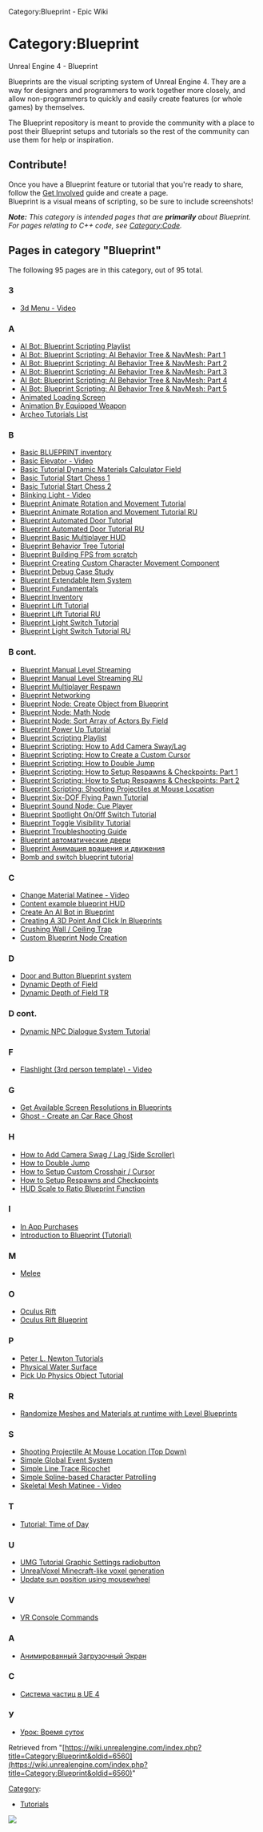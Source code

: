 Category:Blueprint - Epic Wiki                   

Category:Blueprint
==================

  

Unreal Engine 4 - Blueprint

Blueprints are the visual scripting system of Unreal Engine 4. They are a way for designers and programmers to work together more closely, and allow non-programmers to quickly and easily create features (or whole games) by themselves.

The Blueprint repository is meant to provide the community with a place to post their Blueprint setups and tutorials so the rest of the community can use them for help or inspiration.

Contribute!
-----------

Once you have a Blueprint feature or tutorial that you're ready to share, follow the [Get Involved](/Get_Involved "Get Involved") guide and create a page.  
Blueprint is a visual means of scripting, so be sure to include screenshots!

_**Note:** This category is intended pages that are **primarily** about Blueprint. For pages relating to C++ code, see [Category:Code](/Category:Code "Category:Code")._

Pages in category "Blueprint"
-----------------------------

The following 95 pages are in this category, out of 95 total.

### 3

*   [3d Menu - Video](/3d_Menu_-_Video "3d Menu - Video")

### A

*   [AI Bot: Blueprint Scripting Playlist](/AI_Bot:_Blueprint_Scripting_Playlist "AI Bot: Blueprint Scripting Playlist")
*   [AI Bot: Blueprint Scripting: AI Behavior Tree & NavMesh: Part 1](/AI_Bot:_Blueprint_Scripting:_AI_Behavior_Tree_%26_NavMesh:_Part_1 "AI Bot: Blueprint Scripting: AI Behavior Tree & NavMesh: Part 1")
*   [AI Bot: Blueprint Scripting: AI Behavior Tree & NavMesh: Part 2](/AI_Bot:_Blueprint_Scripting:_AI_Behavior_Tree_%26_NavMesh:_Part_2 "AI Bot: Blueprint Scripting: AI Behavior Tree & NavMesh: Part 2")
*   [AI Bot: Blueprint Scripting: AI Behavior Tree & NavMesh: Part 3](/AI_Bot:_Blueprint_Scripting:_AI_Behavior_Tree_%26_NavMesh:_Part_3 "AI Bot: Blueprint Scripting: AI Behavior Tree & NavMesh: Part 3")
*   [AI Bot: Blueprint Scripting: AI Behavior Tree & NavMesh: Part 4](/AI_Bot:_Blueprint_Scripting:_AI_Behavior_Tree_%26_NavMesh:_Part_4 "AI Bot: Blueprint Scripting: AI Behavior Tree & NavMesh: Part 4")
*   [AI Bot: Blueprint Scripting: AI Behavior Tree & NavMesh: Part 5](/AI_Bot:_Blueprint_Scripting:_AI_Behavior_Tree_%26_NavMesh:_Part_5 "AI Bot: Blueprint Scripting: AI Behavior Tree & NavMesh: Part 5")
*   [Animated Loading Screen](/Animated_Loading_Screen "Animated Loading Screen")
*   [Animation By Equipped Weapon](/Animation_By_Equipped_Weapon "Animation By Equipped Weapon")
*   [Archeo Tutorials List](/Archeo_Tutorials_List "Archeo Tutorials List")

### B

*   [Basic BLUEPRINT inventory](/Basic_BLUEPRINT_inventory "Basic BLUEPRINT inventory")
*   [Basic Elevator - Video](/Basic_Elevator_-_Video "Basic Elevator - Video")
*   [Basic Tutorial Dynamic Materials Calculator Field](/Basic_Tutorial_Dynamic_Materials_Calculator_Field "Basic Tutorial Dynamic Materials Calculator Field")
*   [Basic Tutorial Start Chess 1](/Basic_Tutorial_Start_Chess_1 "Basic Tutorial Start Chess 1")
*   [Basic Tutorial Start Chess 2](/Basic_Tutorial_Start_Chess_2 "Basic Tutorial Start Chess 2")
*   [Blinking Light - Video](/Blinking_Light_-_Video "Blinking Light - Video")
*   [Blueprint Animate Rotation and Movement Tutorial](/Blueprint_Animate_Rotation_and_Movement_Tutorial "Blueprint Animate Rotation and Movement Tutorial")
*   [Blueprint Animate Rotation and Movement Tutorial RU](/Blueprint_Animate_Rotation_and_Movement_Tutorial_RU "Blueprint Animate Rotation and Movement Tutorial RU")
*   [Blueprint Automated Door Tutorial](/Blueprint_Automated_Door_Tutorial "Blueprint Automated Door Tutorial")
*   [Blueprint Automated Door Tutorial RU](/Blueprint_Automated_Door_Tutorial_RU "Blueprint Automated Door Tutorial RU")
*   [Blueprint Basic Multiplayer HUD](/Blueprint_Basic_Multiplayer_HUD "Blueprint Basic Multiplayer HUD")
*   [Blueprint Behavior Tree Tutorial](/Blueprint_Behavior_Tree_Tutorial "Blueprint Behavior Tree Tutorial")
*   [Blueprint Building FPS from scratch](/Blueprint_Building_FPS_from_scratch "Blueprint Building FPS from scratch")
*   [Blueprint Creating Custom Character Movement Component](/Blueprint_Creating_Custom_Character_Movement_Component "Blueprint Creating Custom Character Movement Component")
*   [Blueprint Debug Case Study](/Blueprint_Debug_Case_Study "Blueprint Debug Case Study")
*   [Blueprint Extendable Item System](/Blueprint_Extendable_Item_System "Blueprint Extendable Item System")
*   [Blueprint Fundamentals](/Blueprint_Fundamentals "Blueprint Fundamentals")
*   [Blueprint Inventory](/Blueprint_Inventory "Blueprint Inventory")
*   [Blueprint Lift Tutorial](/Blueprint_Lift_Tutorial "Blueprint Lift Tutorial")
*   [Blueprint Lift Tutorial RU](/Blueprint_Lift_Tutorial_RU "Blueprint Lift Tutorial RU")
*   [Blueprint Light Switch Tutorial](/Blueprint_Light_Switch_Tutorial "Blueprint Light Switch Tutorial")
*   [Blueprint Light Switch Tutorial RU](/Blueprint_Light_Switch_Tutorial_RU "Blueprint Light Switch Tutorial RU")

### B cont.

*   [Blueprint Manual Level Streaming](/Blueprint_Manual_Level_Streaming "Blueprint Manual Level Streaming")
*   [Blueprint Manual Level Streaming RU](/Blueprint_Manual_Level_Streaming_RU "Blueprint Manual Level Streaming RU")
*   [Blueprint Multiplayer Respawn](/Blueprint_Multiplayer_Respawn "Blueprint Multiplayer Respawn")
*   [Blueprint Networking](/Blueprint_Networking "Blueprint Networking")
*   [Blueprint Node: Create Object from Blueprint](/Blueprint_Node:_Create_Object_from_Blueprint "Blueprint Node: Create Object from Blueprint")
*   [Blueprint Node: Math Node](/Blueprint_Node:_Math_Node "Blueprint Node: Math Node")
*   [Blueprint Node: Sort Array of Actors By Field](/Blueprint_Node:_Sort_Array_of_Actors_By_Field "Blueprint Node: Sort Array of Actors By Field")
*   [Blueprint Power Up Tutorial](/Blueprint_Power_Up_Tutorial "Blueprint Power Up Tutorial")
*   [Blueprint Scripting Playlist](/Blueprint_Scripting_Playlist "Blueprint Scripting Playlist")
*   [Blueprint Scripting: How to Add Camera Sway/Lag](/Blueprint_Scripting:_How_to_Add_Camera_Sway/Lag "Blueprint Scripting: How to Add Camera Sway/Lag")
*   [Blueprint Scripting: How to Create a Custom Cursor](/Blueprint_Scripting:_How_to_Create_a_Custom_Cursor "Blueprint Scripting: How to Create a Custom Cursor")
*   [Blueprint Scripting: How to Double Jump](/Blueprint_Scripting:_How_to_Double_Jump "Blueprint Scripting: How to Double Jump")
*   [Blueprint Scripting: How to Setup Respawns & Checkpoints: Part 1](/Blueprint_Scripting:_How_to_Setup_Respawns_%26_Checkpoints:_Part_1 "Blueprint Scripting: How to Setup Respawns & Checkpoints: Part 1")
*   [Blueprint Scripting: How to Setup Respawns & Checkpoints: Part 2](/Blueprint_Scripting:_How_to_Setup_Respawns_%26_Checkpoints:_Part_2 "Blueprint Scripting: How to Setup Respawns & Checkpoints: Part 2")
*   [Blueprint Scripting: Shooting Projectiles at Mouse Location](/Blueprint_Scripting:_Shooting_Projectiles_at_Mouse_Location "Blueprint Scripting: Shooting Projectiles at Mouse Location")
*   [Blueprint Six-DOF Flying Pawn Tutorial](/Blueprint_Six-DOF_Flying_Pawn_Tutorial "Blueprint Six-DOF Flying Pawn Tutorial")
*   [Blueprint Sound Node: Cue Player](/Blueprint_Sound_Node:_Cue_Player "Blueprint Sound Node: Cue Player")
*   [Blueprint Spotlight On/Off Switch Tutorial](/Blueprint_Spotlight_On/Off_Switch_Tutorial "Blueprint Spotlight On/Off Switch Tutorial")
*   [Blueprint Toggle Visibility Tutorial](/Blueprint_Toggle_Visibility_Tutorial "Blueprint Toggle Visibility Tutorial")
*   [Blueprint Troubleshooting Guide](/Blueprint_Troubleshooting_Guide "Blueprint Troubleshooting Guide")
*   [Blueprint автоматические двери](/Blueprint_%D0%B0%D0%B2%D1%82%D0%BE%D0%BC%D0%B0%D1%82%D0%B8%D1%87%D0%B5%D1%81%D0%BA%D0%B8%D0%B5_%D0%B4%D0%B2%D0%B5%D1%80%D0%B8 "Blueprint автоматические двери")
*   [Blueprint Анимация вращения и движения](/Blueprint_%D0%90%D0%BD%D0%B8%D0%BC%D0%B0%D1%86%D0%B8%D1%8F_%D0%B2%D1%80%D0%B0%D1%89%D0%B5%D0%BD%D0%B8%D1%8F_%D0%B8_%D0%B4%D0%B2%D0%B8%D0%B6%D0%B5%D0%BD%D0%B8%D1%8F "Blueprint Анимация вращения и движения")
*   [Bomb and switch blueprint tutorial](/Bomb_and_switch_blueprint_tutorial "Bomb and switch blueprint tutorial")

### C

*   [Change Material Matinee - Video](/Change_Material_Matinee_-_Video "Change Material Matinee - Video")
*   [Content example blueprint HUD](/Content_example_blueprint_HUD "Content example blueprint HUD")
*   [Create An AI Bot in Blueprint](/Create_An_AI_Bot_in_Blueprint "Create An AI Bot in Blueprint")
*   [Creating A 3D Point And Click In Blueprints](/Creating_A_3D_Point_And_Click_In_Blueprints "Creating A 3D Point And Click In Blueprints")
*   [Crushing Wall / Ceiling Trap](/Crushing_Wall_/_Ceiling_Trap "Crushing Wall / Ceiling Trap")
*   [Custom Blueprint Node Creation](/Custom_Blueprint_Node_Creation "Custom Blueprint Node Creation")

### D

*   [Door and Button Blueprint system](/Door_and_Button_Blueprint_system "Door and Button Blueprint system")
*   [Dynamic Depth of Field](/Dynamic_Depth_of_Field "Dynamic Depth of Field")
*   [Dynamic Depth of Field TR](/Dynamic_Depth_of_Field_TR "Dynamic Depth of Field TR")

### D cont.

*   [Dynamic NPC Dialogue System Tutorial](/Dynamic_NPC_Dialogue_System_Tutorial "Dynamic NPC Dialogue System Tutorial")

### F

*   [Flashlight (3rd person template) - Video](/Flashlight_(3rd_person_template)_-_Video "Flashlight (3rd person template) - Video")

### G

*   [Get Available Screen Resolutions in Blueprints](/Get_Available_Screen_Resolutions_in_Blueprints "Get Available Screen Resolutions in Blueprints")
*   [Ghost - Create an Car Race Ghost](/Ghost_-_Create_an_Car_Race_Ghost "Ghost - Create an Car Race Ghost")

### H

*   [How to Add Camera Swag / Lag (Side Scroller)](/How_to_Add_Camera_Swag_/_Lag_(Side_Scroller) "How to Add Camera Swag / Lag (Side Scroller)")
*   [How to Double Jump](/How_to_Double_Jump "How to Double Jump")
*   [How to Setup Custom Crosshair / Cursor](/How_to_Setup_Custom_Crosshair_/_Cursor "How to Setup Custom Crosshair / Cursor")
*   [How to Setup Respawns and Checkpoints](/How_to_Setup_Respawns_and_Checkpoints "How to Setup Respawns and Checkpoints")
*   [HUD Scale to Ratio Blueprint Function](/HUD_Scale_to_Ratio_Blueprint_Function "HUD Scale to Ratio Blueprint Function")

### I

*   [In App Purchases](/In_App_Purchases "In App Purchases")
*   [Introduction to Blueprint (Tutorial)](/Introduction_to_Blueprint_(Tutorial) "Introduction to Blueprint (Tutorial)")

### M

*   [Melee](/Melee "Melee")

### O

*   [Oculus Rift](/Oculus_Rift "Oculus Rift")
*   [Oculus Rift Blueprint](/Oculus_Rift_Blueprint "Oculus Rift Blueprint")

### P

*   [Peter L. Newton Tutorials](/Peter_L._Newton_Tutorials "Peter L. Newton Tutorials")
*   [Physical Water Surface](/Physical_Water_Surface "Physical Water Surface")
*   [Pick Up Physics Object Tutorial](/Pick_Up_Physics_Object_Tutorial "Pick Up Physics Object Tutorial")

### R

*   [Randomize Meshes and Materials at runtime with Level Blueprints](/Randomize_Meshes_and_Materials_at_runtime_with_Level_Blueprints "Randomize Meshes and Materials at runtime with Level Blueprints")

### S

*   [Shooting Projectile At Mouse Location (Top Down)](/Shooting_Projectile_At_Mouse_Location_(Top_Down) "Shooting Projectile At Mouse Location (Top Down)")
*   [Simple Global Event System](/Simple_Global_Event_System "Simple Global Event System")
*   [Simple Line Trace Ricochet](/Simple_Line_Trace_Ricochet "Simple Line Trace Ricochet")
*   [Simple Spline-based Character Patrolling](/Simple_Spline-based_Character_Patrolling "Simple Spline-based Character Patrolling")
*   [Skeletal Mesh Matinee - Video](/Skeletal_Mesh_Matinee_-_Video "Skeletal Mesh Matinee - Video")

### T

*   [Tutorial: Time of Day](/Tutorial:_Time_of_Day "Tutorial: Time of Day")

### U

*   [UMG Tutorial Graphic Settings radiobutton](/UMG_Tutorial_Graphic_Settings_radiobutton "UMG Tutorial Graphic Settings radiobutton")
*   [UnrealVoxel Minecraft-like voxel generation](/UnrealVoxel_Minecraft-like_voxel_generation "UnrealVoxel Minecraft-like voxel generation")
*   [Update sun position using mousewheel](/Update_sun_position_using_mousewheel "Update sun position using mousewheel")

### V

*   [VR Console Commands](/VR_Console_Commands "VR Console Commands")

### А

*   [Анимированный Загрузочный Экран](/%D0%90%D0%BD%D0%B8%D0%BC%D0%B8%D1%80%D0%BE%D0%B2%D0%B0%D0%BD%D0%BD%D1%8B%D0%B9_%D0%97%D0%B0%D0%B3%D1%80%D1%83%D0%B7%D0%BE%D1%87%D0%BD%D1%8B%D0%B9_%D0%AD%D0%BA%D1%80%D0%B0%D0%BD "Анимированный Загрузочный Экран")

### С

*   [Система частиц в UE 4](/%D0%A1%D0%B8%D1%81%D1%82%D0%B5%D0%BC%D0%B0_%D1%87%D0%B0%D1%81%D1%82%D0%B8%D1%86_%D0%B2_UE_4 "Система частиц в UE 4")

### У

*   [Урок: Время суток](/%D0%A3%D1%80%D0%BE%D0%BA:_%D0%92%D1%80%D0%B5%D0%BC%D1%8F_%D1%81%D1%83%D1%82%D0%BE%D0%BA "Урок: Время суток")

Retrieved from "[https://wiki.unrealengine.com/index.php?title=Category:Blueprint&oldid=6560](https://wiki.unrealengine.com/index.php?title=Category:Blueprint&oldid=6560)"

[Category](/Special:Categories "Special:Categories"):

*   [Tutorials](/Category:Tutorials "Category:Tutorials")

  ![](https://tracking.unrealengine.com/track.png)